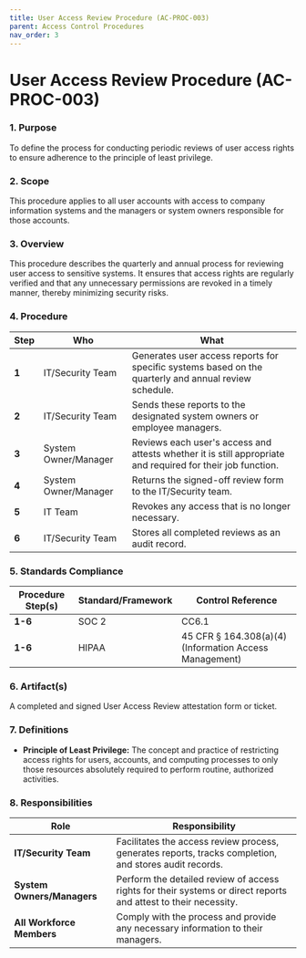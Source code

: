 ```yaml
---
title: User Access Review Procedure (AC-PROC-003)
parent: Access Control Procedures
nav_order: 3
---
```


# User Access Review Procedure (AC-PROC-003)

### 1. Purpose

To define the process for conducting periodic reviews of user access rights to ensure adherence to the principle of least privilege.

### 2. Scope

This procedure applies to all user accounts with access to company information systems and the managers or system owners responsible for those accounts.

### 3. Overview

This procedure describes the quarterly and annual process for reviewing user access to sensitive systems. It ensures that access rights are regularly verified and that any unnecessary permissions are revoked in a timely manner, thereby minimizing security risks.

### 4. Procedure

| **Step** | **Who**                      | **What**                                                                                                             |
| -------- | ---------------------------- | -------------------------------------------------------------------------------------------------------------------- |
| **1**    | IT/Security Team             | Generates user access reports for specific systems based on the quarterly and annual review schedule.                |
| **2**    | IT/Security Team             | Sends these reports to the designated system owners or employee managers.                                            |
| **3**    | System Owner/Manager         | Reviews each user's access and attests whether it is still appropriate and required for their job function.          |
| **4**    | System Owner/Manager         | Returns the signed-off review form to the IT/Security team.                                                          |
| **5**    | IT Team                      | Revokes any access that is no longer necessary.                                                                      |
| **6**    | IT/Security Team             | Stores all completed reviews as an audit record.                                                                     |

### 5. Standards Compliance

| **Procedure Step(s)** | **Standard/Framework** | **Control Reference**                               |
| --------------------- | ---------------------- | --------------------------------------------------- |
| **1-6**               | SOC 2                  | CC6.1                                               |
| **1-6**               | HIPAA                  | 45 CFR § 164.308(a)(4) (Information Access Management) |

### 6. Artifact(s)

A completed and signed User Access Review attestation form or ticket.

### 7. Definitions

*   **Principle of Least Privilege:** The concept and practice of restricting access rights for users, accounts, and computing processes to only those resources absolutely required to perform routine, authorized activities.

### 8. Responsibilities

| **Role**                 | **Responsibility**                                                                                             |
| ------------------------ | -------------------------------------------------------------------------------------------------------------- |
| **IT/Security Team**     | Facilitates the access review process, generates reports, tracks completion, and stores audit records.         |
| **System Owners/Managers** | Perform the detailed review of access rights for their systems or direct reports and attest to their necessity. |
| **All Workforce Members**| Comply with the process and provide any necessary information to their managers.                               |
